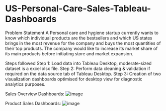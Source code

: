 # US-Personal-Care-Sales-Tableau-Dashboards

Problem Statement
A Personal care and hygiene startup currently wants to know which individual products are the bestsellers and
which US states brings in the most revenue for the company and buys the most quantities of their top products.
The company would like to increase its market share of its main products before initiating store and market expansion.

Steps followed
Step 1: Load data into Tableau Desktop, moderate-sized dataset is a excel xlsx file.
Step 2: Perform data cleaning & validation if required on the data source tab of Tableau Desktop.
Step 3: Creation of two visualization dashboards optimised for desktop view for diagnostic analytics purposes.

Sales Overview Dashboards:
![image](https://github.com/user-attachments/assets/c326667e-8267-4492-8a2b-f56ab8d332b1)

Product Sales Dashboards:
![image](https://github.com/user-attachments/assets/92a04b47-f187-48c5-9c4e-87d027ad8ddb)
